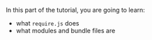 In this part of the tutorial, you are going to learn:

 * what `require.js` does
 * what modules and bundle files are
